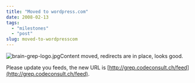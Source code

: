 ```yaml
---
title: "Moved to wordpress.com"
date: 2008-02-13
tags: 
  - "milestones"
  - "post"
slug: moved-to-wordpresscom
---
```


![brain-grep-logo.jpg](http://bdelacretaz.files.wordpress.com/2008/02/imagesbrain-grep-logo.jpg)Content moved, redirects are in place, looks good.

Please update you feeds, the new URL is [http://grep.codeconsult.ch/feed](http://grep.codeconsult.ch/feed).
